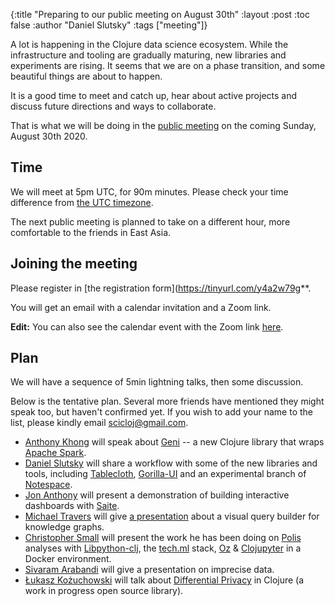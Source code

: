 {:title "Preparing to our public meeting on August 30th"
 :layout :post
 :toc false
 :author "Daniel Slutsky"
 :tags  ["meeting"]}

A lot is happening in the Clojure data science ecosystem. While the infrastructure and tooling are gradually maturing, new libraries and experiments are rising. It seems that we are on a phase transition, and some beautiful things are about to happen.

It is a good time to meet and catch up, hear about active projects and discuss future directions and ways to collaborate.

That is what we will be doing in the [public meeting](https://twitter.com/scicloj/status/1291845872884625408) on the coming Sunday, August 30th 2020.

## Time
We will meet at 5pm UTC, for 90m minutes. Please check your time difference from [the UTC timezone](https://time.is/UTC).

The next public meeting is planned to take on a different hour, more comfortable to the friends in East Asia.

## Joining the meeting

Please register in [the registration form](https://tinyurl.com/y4a2w79g**.

You will get an email with a calendar invitation and a Zoom link.

**Edit:** You can also see the calendar event with the Zoom link [here](https://calendar.google.com/event?action=TEMPLATE&tmeid=NGViazd2cjNhdjNsdG03OXFnczhvOHFhdTkgc2NpY2xvakBt&tmsrc=scicloj%40gmail.com).

## Plan

We will have a sequence of 5min lightning talks, then some discussion.

Below is the tentative plan. Several more friends have mentioned they might speak too, but haven't confirmed yet. If you wish to add your name to the list, please kindly email [scicloj@gmail.com](mailto:scicloj@gmail.com).

* [Anthony Khong](https://www.linkedin.com/in/anthony-khong/) will speak about [Geni](https://github.com/zero-one-group/geni) -- a new Clojure library that wraps [Apache Spark](https://spark.apache.org/).
* [Daniel Slutsky](https://twitter.com/daslu_) will share a workflow with some of the new libraries and tools, including [Tablecloth](https://github.com/scicloj/tablecloth), [Gorilla-UI](https://github.com/pink-gorilla/gorilla-ui) and an experimental branch of [Notespace](https://github.com/scicloj/Notespace).
* [Jon Anthony](https://github.com/jsa-aerial) will present a demonstration of building interactive dashboards with [Saite](https://github.com/jsa-aerial/saite).
* [Michael Travers](https://twitter.com/mtraven) will give [a presentation](https://drive.google.com/file/d/1WSsW6Y9cexKm7n6Ts6QwDC8lgV1-pzdf/view) about a visual query builder for knowledge graphs.
* [Christopher Small](https://twitter.com/metasoarous) will present the work he has been doing on [Polis](https://twitter.com/UsePolis) analyses with [Libpython-clj](https://github.com/clj-python/libpython-clj), the [tech.ml](https://github.com/techascent/tech.ml) stack, [Oz](https://github.com/metasoarous/oz) & [Clojupyter](https://github.com/clojupyter/clojupyter) in a Docker environment.
* [Sivaram Arabandi](https://twitter.com/ontomd) will give a presentation on imprecise data.
* [Łukasz Kożuchowski](https://twitter.com/replomancer) will talk about [Differential Privacy](https://en.wikipedia.org/wiki/Differential_privacy) in Clojure (a work in progress open source library).

